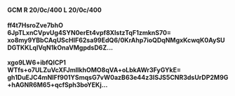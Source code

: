#### GCM R 20/0c/400 L 20/0c/400
**ff4t7HsroZve7bhO**<br/>**6JpTLxnCVpvUg4SYN0erEt4vpf8XlstzTqF1zmknS70=**<br/>**xo8my9YBbCAqUScHIF62sa99EdQ6/0KrAhp7ioQDqNMgxKcwqK0AySUDGTKKLqlVqN1kOnaVMgpdsD6Z...**<br/><br/>
**xgo9LW6+ibfQICP1**<br/>**WTfs+o7ULZuVcXFJmlIkhOMO8qVA+oLbkAWr3FyGYkE=**<br/>**gh1DuEJC4mNIFf901YSmqsG7vW0azB63e44z3ISJS5CNR3dsUrDP2M9G+hAGNR6M65+qcfSph3boYEKj...**